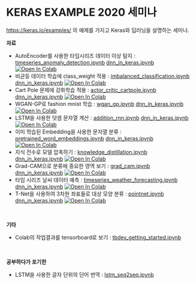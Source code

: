 # KERAS EXAMPLE 2020 세미나

https://keras.io/examples/ 의 예제를 가지고 Keras와 딥러닝을 설명하는 세미나.


**자료**
- AutoEncoder를 사용한 타임시리즈 데이터 이상 탐지 : [timeseries_anomaly_detection.ipynb](timeseries_anomaly_detection.ipynb) [dnn_in_keras.ipynb](dnn_in_keras.ipynb) [![Open In Colab](https://colab.research.google.com/assets/colab-badge.svg)](https://colab.research.google.com/github/dhrim/keras_example_seminia_2020/blob/master/timeseries_anomaly_detection.ipynb)
- 비균등 데이터 학습에 class_weight 적용 : [imbalanced_classification.ipynb](imbalanced_classification.ipynb) [dnn_in_keras.ipynb](dnn_in_keras.ipynb) [![Open In Colab](https://colab.research.google.com/assets/colab-badge.svg)](https://colab.research.google.com/github/dhrim/keras_example_seminia_2020/blob/master/imbalanced_classification.ipynb)
- Cart Pole 문제에 강화학습 적용 : [actor_critic_cartpole.ipynb](actor_critic_cartpole.ipynb) [dnn_in_keras.ipynb](dnn_in_keras.ipynb) [![Open In Colab](https://colab.research.google.com/assets/colab-badge.svg)](https://colab.research.google.com/github/dhrim/keras_example_seminia_2020/blob/master/actor_critic_cartpole.ipynb)
- WGAN-GP로 fashion mnist 학습 : [wgan_gp.ipynb](wgan_gp.ipynb) [dnn_in_keras.ipynb](dnn_in_keras.ipynb) [![Open In Colab](https://colab.research.google.com/assets/colab-badge.svg)](https://colab.research.google.com/github/dhrim/keras_example_seminia_2020/blob/master/wgan_gp.ipynb)
- LSTM을 사용한 덧셈 문자열 계산 : [addition_rnn.ipynb](addition_rnn.ipynb) [dnn_in_keras.ipynb](dnn_in_keras.ipynb) [![Open In Colab](https://colab.research.google.com/assets/colab-badge.svg)](https://colab.research.google.com/github/dhrim/keras_example_seminia_2020/blob/master/addition_rnn.ipynb)
- 이미 학습된 Embedding을 사용한 문자열 분류 : [pretrained_word_embeddings.ipynb](pretrained_word_embeddings.ipynb) [dnn_in_keras.ipynb](dnn_in_keras.ipynb) [![Open In Colab](https://colab.research.google.com/assets/colab-badge.svg)](https://colab.research.google.com/github/dhrim/keras_example_seminia_2020/blob/master/pretrained_word_embeddings.ipynb)
- 지식 전수로 모델 압축하기 : [knowledge_distillation.ipynb](knowledge_distillation.ipynb) [dnn_in_keras.ipynb](dnn_in_keras.ipynb) [![Open In Colab](https://colab.research.google.com/assets/colab-badge.svg)](https://colab.research.google.com/github/dhrim/keras_example_seminia_2020/blob/master/knowledge_distillation.ipynb)
- Grad-CAM으로 분류에 중요한 영역 보기 : [grad_cam.ipynb](grad_cam.ipynb) [dnn_in_keras.ipynb](dnn_in_keras.ipynb) [![Open In Colab](https://colab.research.google.com/assets/colab-badge.svg)](https://colab.research.google.com/github/dhrim/keras_example_seminia_2020/blob/master/grad_cam.ipynb)
- 타임 시리즈 날씨 데이터 예측 : [timeseries_weather_forecasting.ipynb](timeseries_weather_forecasting.ipynb) [dnn_in_keras.ipynb](dnn_in_keras.ipynb) [![Open In Colab](https://colab.research.google.com/assets/colab-badge.svg)](https://colab.research.google.com/github/dhrim/keras_example_seminia_2020/blob/master/timeseries_weather_forecasting.ipynb)
- T-Net을 사용하여 3차원 좌표들로 대상 모양 분류 : [pointnet.ipynb](pointnet.ipynb) [dnn_in_keras.ipynb](dnn_in_keras.ipynb) [![Open In Colab](https://colab.research.google.com/assets/colab-badge.svg)](https://colab.research.google.com/github/dhrim/keras_example_seminia_2020/blob/master/pointnet.ipynb)

<br>

**기타**
- Colab의 작업결과를 tensorboard로 보기 : [tbdev_getting_started.ipynb](tbdev_getting_started.ipynb)


<br>

**공부하다가 포기한**
- LSTM을 사용한 글자 단위의 단어 번역 : [lstm_seq2seq.ipynb](lstm_seq2seq.ipynb)


<br>



